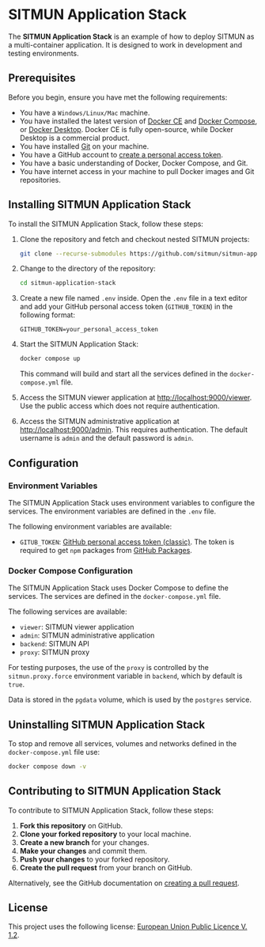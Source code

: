 # SITMUN Application Stack

The **SITMUN Application Stack** is an example of how to deploy SITMUN as a multi-container application.
It is designed to work in development and testing environments. 

## Prerequisites

Before you begin, ensure you have met the following requirements:

- You have a `Windows/Linux/Mac` machine.
- You have installed the latest version of [Docker CE](https://docs.docker.com/engine/install/) and [Docker Compose](https://docs.docker.com/compose/install/), or [Docker Desktop](https://www.docker.com/products/docker-desktop/).
  Docker CE is fully open-source, while Docker Desktop is a commercial product.
- You have installed [Git](https://git-scm.com/book/en/v2/Getting-Started-Installing-Git) on your machine.
- You have a GitHub account to [create a personal access token](https://docs.github.com/en/github/authenticating-to-github/creating-a-personal-access-token).
- You have a basic understanding of Docker, Docker Compose, and Git.
- You have internet access in your machine to pull Docker images and Git repositories.

## Installing SITMUN Application Stack

To install the SITMUN Application Stack, follow these steps:

1. Clone the repository and fetch and checkout nested SITMUN projects:

    ```bash
    git clone --recurse-submodules https://github.com/sitmun/sitmun-application-stack.git
    ```

2. Change to the directory of the repository:

    ```bash
    cd sitmun-application-stack
    ```

3. Create a new file named `.env` inside. 
   Open the `.env` file in a text editor and add your GitHub personal access token (`GITHUB_TOKEN`) in the following format:

    ```properties
    GITHUB_TOKEN=your_personal_access_token
    ```

4. Start the SITMUN Application Stack:

    ```bash
    docker compose up
    ```
   
    This command will build and start all the services defined in the `docker-compose.yml` file.
    
5. Access the SITMUN viewer application at [http://localhost:9000/viewer](http://localhost:9000/viewer).
  Use the public access which does not require authentication.

6. Access the SITMUN administrative application at [http://localhost:9000/admin](http://localhost:9000/admin). 
  This requires authentication.
  The default username is `admin` and the default password is `admin`.

## Configuration

### Environment Variables

The SITMUN Application Stack uses environment variables to configure the services.
The environment variables are defined in the `.env` file.

The following environment variables are available:

- `GITUB_TOKEN`: [GitHub personal access token (classic)](https://docs.github.com/en/packages/learn-github-packages/introduction-to-github-packages#authenticating-to-github-packages).
  The token is required to get `npm` packages from [GitHub Packages](https://docs.github.com/en/packages/learn-github-packages/introduction-to-github-packages#about-github-packages).

### Docker Compose Configuration

The SITMUN Application Stack uses Docker Compose to define the services.
The services are defined in the `docker-compose.yml` file.

The following services are available:

- `viewer`: SITMUN viewer application
- `admin`: SITMUN administrative application
- `backend`: SITMUN API
- `proxy`: SITMUN proxy

For testing purposes, the use of the `proxy` is controlled by the `sitmun.proxy.force` environment variable in `backend`, which by default is `true`.

Data is stored in the `pgdata` volume, which is used by the `postgres` service.

## Uninstalling SITMUN Application Stack

To stop and remove all services, volumes and networks defined in the `docker-compose.yml` file use:

```bash
docker compose down -v
```

## Contributing to SITMUN Application Stack

To contribute to SITMUN Application Stack, follow these steps:

1. **Fork this repository** on GitHub.
2. **Clone your forked repository** to your local machine.
3. **Create a new branch** for your changes.
4. **Make your changes** and commit them.
5. **Push your changes**  to your forked repository.
6. **Create the pull request** from your branch on GitHub.

Alternatively, see the GitHub documentation on [creating a pull request](https://help.github.com/en/github/collaborating-with-issues-and-pull-requests/creating-a-pull-request).

## License

This project uses the following license: [European Union Public Licence V. 1.2](LICENSE).

